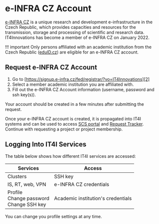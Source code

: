 # e-INFRA CZ Account

[e-INFRA CZ][1] is a unique research and development e-infrastructure in the Czech Republic,
which provides capacities and resources for the transmission, storage and processing of scientific and research data.
IT4Innovations has become a member of e-INFRA CZ on January 2022.

!!! important
    Only persons affiliated with an academic institution from the Czech Republic ([eduID.cz][6]) are eligible for an e-INFRA CZ account.

## Request e-INFRA CZ Account

1. Go to [https://signup.e-infra.cz/fed/registrar/?vo=IT4Innovations][2]
1. Select a member academic institution you are affiliated with.
1. Fill out the e-INFRA CZ Account information (username, password and ssh key(s)).

Your account should be created in a few minutes after submitting the request.

Once your e-INFRA CZ account is created, it is propagated into IT4I systems
and can be used to access [SCS portal][3] and [Request Tracker][4].<br>Continue with requesting a project or project membership.

## Logging Into IT4I Services

The table below shows how different IT4I services are accessed:

| Services | Access  |
| -------- | ------- |
| Clusters | SSH key |
| IS, RT, web, VPN | e-INFRA CZ credentials |
| Profile<br>Change&nbsp;password<br>Change&nbsp;SSH&nbsp;key | Academic institution's credentials |

You can change you profile settings at any time.

[1]: https://www.e-infra.cz/en
[2]: https://signup.e-infra.cz/fed/registrar/?vo=IT4Innovations
[3]: https://scs.it4i.cz/
[4]: https://support.it4i.cz/
[5]: ../../management/einfracz-profile.md
[6]: https://www.eduid.cz/
